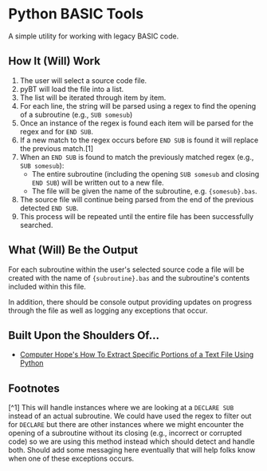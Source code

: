 # Python BASIC Tools
A simple utility for working with legacy BASIC code.

## How It (Will) Work
1. The user will select a source code file.
1. pyBT will load the file into a list.
1. The list will be iterated through item by item.
1. For each line, the string will be parsed using a regex to find the opening of a subroutine (e.g., `SUB somesub`)
1. Once an instance of the regex is found each item will be parsed for the regex and for `END SUB`.
1. If a new match to the regex occurs before `END SUB` is found it will replace the previous match.[1]
1. When an `END SUB` is found to match the previously matched regex (e.g., `SUB somesub`):
    - The entire subroutine (including the opening `SUB somesub` and closing `END SUB`) will be written out to a new file.
    - The file will be given the name of the subroutine, e.g. `{somesub}.bas`.
1. The source file will continue being parsed from the end of the previous detected `END SUB`.
1. This process will be repeated until the entire file has been successfully searched.

## What (Will) Be the Output
For each subroutine within the user's selected source code a file will be created with the name of `{subroutine}.bas` and the subroutine's contents included within this file.

In addition, there should be console output providing updates on progress through the file as well as logging any exceptions that occur.

## Built Upon the Shoulders Of...
- [Computer Hope's How To Extract Specific Portions of a Text File Using Python](https://www.computerhope.com/issues/ch001721.htm)

## Footnotes
[^1] This will handle instances where we are looking at a `DECLARE SUB` instead of an actual subroutine. We could have used the regex to filter out for `DECLARE` but there are other instances where we might encounter the opening of a subroutine without its closing (e.g., incorrect or corrupted code) so we are using this method instead which should detect and handle both. Should add some messaging here eventually that will help folks know when one of these exceptions occurs.
